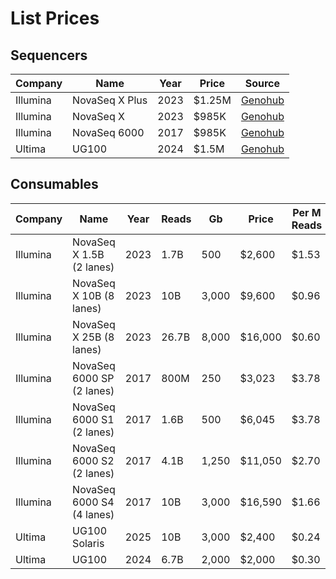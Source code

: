 # List Prices

## Sequencers

| Company  | Name           | Year | Price  | Source                                                                  |
|----------|----------------|------|--------|-------------------------------------------------------------------------|
| Illumina | NovaSeq X Plus | 2023 | $1.25M | [Genohub](https://genohub.com/ngs-sequencer/3/illumina-novaseq-x-plus/) |
| Illumina | NovaSeq X      | 2023 | $985K  | [Genohub](https://genohub.com/ngs-sequencer/2/illumina-novaseq-x/) |
| Illumina | NovaSeq 6000   | 2017 | $985K  | [Genohub](https://genohub.com/ngs-sequencer/5/illumina-novaseq-6000/)   |
| Ultima   | UG100          | 2024 | $1.5M  | [Genohub](https://genohub.com/ngs-sequencer/37/ultima-genomics-ug-100/) |

## Consumables

| Company  | Name                      | Year | Reads | Gb    | Price   | Per M Reads | Per Gb | Source                                                                        |
|----------|---------------------------|------|-------|-------|---------|-------------|--------|-------------------------------------------------------------------------------|
| Illumina | NovaSeq X 1.5B (2 lanes)  | 2023 | 1.7B  | 500   | $2,600  | $1.53       | $5.2   | [Genohub](https://genohub.com/ngs-sequencer/3/illumina-novaseq-x-plus/)       |
| Illumina | NovaSeq X 10B (8 lanes)   | 2023 | 10B   | 3,000 | $9,600  | $0.96       | $3.2   | [Genohub](https://genohub.com/ngs-sequencer/3/illumina-novaseq-x-plus/)       |
| Illumina | NovaSeq X 25B (8 lanes)   | 2023 | 26.7B | 8,000 | $16,000 | $0.60       | $2.0   | [Genohub](https://genohub.com/ngs-sequencer/3/illumina-novaseq-x-plus/)       |
| Illumina | NovaSeq 6000 SP (2 lanes) | 2017 | 800M  | 250   | $3,023  | $3.78       | $12.09 | [Genohub](https://genohub.com/ngs-sequencer/5/illumina-novaseq-6000/)         |
| Illumina | NovaSeq 6000 S1 (2 lanes) | 2017 | 1.6B  | 500   | $6,045  | $3.78       | $12.09 | [Genohub](https://genohub.com/ngs-sequencer/5/illumina-novaseq-6000/)         |
| Illumina | NovaSeq 6000 S2 (2 lanes) | 2017 | 4.1B  | 1,250 | $11,050 | $2.70       | $8.84  | [Genohub](https://genohub.com/ngs-sequencer/5/illumina-novaseq-6000/)         |
| Illumina | NovaSeq 6000 S4 (4 lanes) | 2017 | 10B   | 3,000 | $16,590 | $1.66       | $5.53  | [Genohub](https://genohub.com/ngs-sequencer/5/illumina-novaseq-6000/)         |
| Ultima   | UG100 Solaris             | 2025 | 10B   | 3,000 | $2,400  | $0.24       | $0.8   | [Ultima](https://www.ultimagenomics.com/products/ug-100-sequencing-platform/) |
| Ultima   | UG100                     | 2024 | 6.7B  | 2,000 | $2,000  | $0.30       | $1.0   | [Ultima](https://www.ultimagenomics.com/products/ug-100-sequencing-platform/) |
